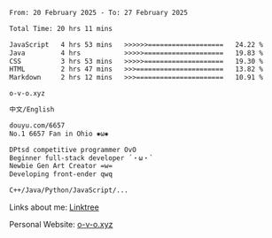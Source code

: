 <!--START_SECTION:waka-->

```txt
From: 20 February 2025 - To: 27 February 2025

Total Time: 20 hrs 11 mins

JavaScript   4 hrs 53 mins   >>>>>>===================   24.22 %
Java         4 hrs           >>>>>====================   19.83 %
CSS          3 hrs 53 mins   >>>>>====================   19.30 %
HTML         2 hrs 47 mins   >>>======================   13.82 %
Markdown     2 hrs 12 mins   >>>======================   10.91 %
```

<!--END_SECTION:waka-->

```txt
o-v-o.xyz

中文/English

douyu.com/6657
No.1 6657 Fan in Ohio ✺ω✺

DPtsd competitive programmer OvO
Beginner full-stack developer ´・ω・`
Newbie Gen Art Creator =w=
Developing front-ender qwq

C++/Java/Python/JavaScript/...

```
Links about me: [Linktree](https://linktr.ee/ohiowjq)

Personal Website: [o-v-o.xyz](o-v-o.xyz)

